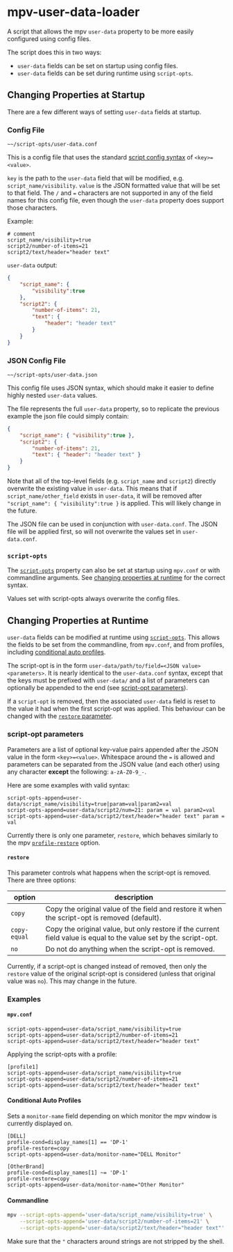 # mpv-user-data-loader
A script that allows the mpv `user-data` property to be more easily
configured using config files.

The script does this in two ways:
* `user-data` fields can be set on startup using config files.
* `user-data` fields can be set during runtime using `script-opts`.

## Changing Properties at Startup
There are a few different ways of setting
`user-data` fields at startup.

### Config File
`~~/script-opts/user-data.conf`

This is a config file that uses the standard
[script config syntax](https://mpv.io/manual/master/#lua-scripting-on-update]]%29)
of `<key>=<value>`.

`key` is the path to the `user-data` field that will be modified, e.g.
`script_name/visibility`.
`value` is the JSON formatted value that will be set to that field.
The `/` and `=` characters are not supported in any of the field names for this
config file, even though the `user-data` property does support those characters.

Example:

```properties
# comment
script_name/visibility=true
script2/number-of-items=21
script2/text/header="header text"
```

`user-data` output:
```json
{
    "script_name": {
        "visibility":true
    },
    "script2": {
        "number-of-items": 21,
        "text": {
            "header": "header text"
        }
    }
}
```

### JSON Config File
`~~/script-opts/user-data.json`

This config file uses JSON syntax, which should make it
easier to define highly nested `user-data` values.

The file represents the full `user-data` property,
so to replicate the previous example
the json file could simply contain:

```json
{
    "script_name": { "visibility":true },
    "script2": {
        "number-of-items": 21,
        "text": { "header": "header text" }
    }
}
```

Note that all of the top-level fields (e.g. `script_name` and `script2`)
directly overwrite the existing value in `user-data`.
This means that if `script_name/other_field` exists in `user-data`,
it will be removed after `"script_name": { "visibility":true }` is applied.
This will likely change in the future.

The JSON file can be used in conjunction with `user-data.conf`.
The JSON file will be applied first, so will not overwrite
the values set in `user-data.conf`.

### `script-opts`
The [`script-opts`](https://mpv.io/manual/master/#options-script-opts)
property can also be set at startup using `mpv.conf` or with
commandline arguments. See
[changing properties at runtime](#changing-properties-at-runtime) for
the correct syntax.

Values set with script-opts always overwrite the config files.

## Changing Properties at Runtime
`user-data` fields can be modified at runtime using
[`script-opts`](https://mpv.io/manual/master/#options-script-opts).
This allows the fields to be set from the commandline, from
`mpv.conf`, and from profiles, including
[conditional auto profiles](https://mpv.io/manual/master/#conditional-auto-profiles).

The script-opt is in the form `user-data/path/to/field=<JSON value><parameters>`.
It is nearly identical to the `user-data.conf` syntax, except that
the keys must be prefixed with `user-data/` and a list of parameters can optionally
be appended to the end (see [script-opt parameters](#script-opt-parameters)).

If a `script-opt` is removed, then the associated `user-data` field is
reset to the value it had when the first script-opt was applied.
This behaviour can be changed with the [`restore` parameter](#restore).

<!-- An option to use `profile-restore=copy-equal` behaviour may be added
in the future. -->

### script-opt parameters
Parameters are a list of optional key-value pairs appended after the
JSON value in the form `<key>=<value>`. Whitespace around the `=` is allowed and
parameters can be separated from the JSON value (and each other) using any
character **except** the following: `a-zA-Z0-9_-`.

Here are some examples with valid syntax:

```properties
script-opts-append=user-data/script_name/visibility=true|param=val|param2=val
script-opts-append=user-data/script2/num=21: param = val param2=val
script-opts-append=user-data/script2/text/header="header text" param = val
```

Currently there is only one parameter, `restore`, which
behaves similarly to the mpv
[`profile-restore`](https://mpv.io/manual/master/#runtime-profiles)
option.

#### `restore`
This parameter controls what happens when the script-opt is removed.
There are three options:

option       | description
-------------|-------------------------------------------------------------------------------------------------------
`copy`       | Copy the original value of the field and restore it when the script-opt is removed (default).
`copy-equal` | Copy the original value, but only restore if the current field value is equal to the value set by the script-opt.
`no`         | Do not do anything when the script-opt is removed.

Currently, if a script-opt is changed instead of removed,
then only the `restore` value of the original script-opt is
considered (unless that original value was `no`).
This may change in the future.


### Examples

#### `mpv.conf`

```properties
script-opts-append=user-data/script_name/visibility=true
script-opts-append=user-data/script2/number-of-items=21
script-opts-append=user-data/script2/text/header="header text"
```

Applying the script-opts with a profile:
```properties
[profile1]
script-opts-append=user-data/script_name/visibility=true
script-opts-append=user-data/script2/number-of-items=21
script-opts-append=user-data/script2/text/header="header text"
```

#### Conditional Auto Profiles
Sets a `monitor-name` field depending on
which monitor the mpv window is currently displayed on.

```properties
[DELL]
profile-cond=display_names[1] == 'DP-1'
profile-restore=copy
script-opts-append=user-data/monitor-name="DELL Monitor"

[OtherBrand]
profile-cond=display_names[1] ~= 'DP-1'
profile-restore=copy
script-opts-append=user-data/monitor-name="Other Monitor"
```

#### Commandline

```bash
mpv --script-opts-append='user-data/script_name/visibility=true' \
    --script-opts-append='user-data/script2/number-of-items=21' \
    --script-opts-append='user-data/script2/text/header="header text"'
```

Make sure that the `"` characters around strings are not stripped by the shell.
